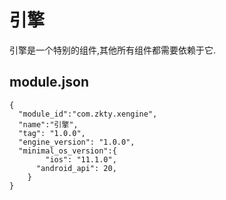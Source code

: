# 引擎

引擎是一个特别的组件,其他所有组件都需要依赖于它. 



## module.json

```
{
  "module_id":"com.zkty.xengine",
  "name":"引擎",
  "tag": "1.0.0",
  "engine_version": "1.0.0",
  "minimal_os_version":{
        "ios": "11.1.0",
      "android_api": 20,
    } 
}
```

